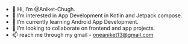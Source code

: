 - 👋 Hi, I’m @Aniket-Chugh.
- 👀 I’m interested in App Development in Kotlin and Jetpack compose.
- 🌱 I’m currently learning Android App Development.
- 💞️ I’m looking to collaborate on frontend and app projects.
- 📫 reach me through my gmail - oneaniket13@gmail.com
<!---
Aniket-Chugh/Aniket-Chugh is a ✨ special ✨ repository because its `README.md` (this file) appears on your GitHub profile.
You can click the Preview link to take a look at your changes.
--->
